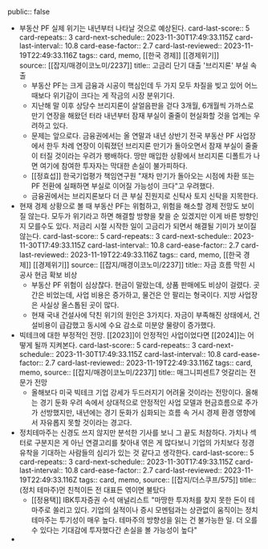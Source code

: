 public:: false

- 부동산 PF 실제 위기는 내년부터 나타날 것으로 예상된다.
  card-last-score:: 5
  card-repeats:: 3
  card-next-schedule:: 2023-11-30T17:49:33.115Z
  card-last-interval:: 10.8
  card-ease-factor:: 2.7
  card-last-reviewed:: 2023-11-19T22:49:33.116Z
  tags:: card, memo, [[한국 경제]] [[경제위기]]  
  source:: [[잡지/매경이코노미/2237]] 
  title:: 고금리 단기 대출 '브리지론' 부실 속출
	- 부동산 PF는 크게 금융과 시공이 핵심인데 두 가지 모두 차질을 빚고 있어 어느 때보다 위기감이 크다는 게 작금의 시장 분위기다.
	- 지난해 말 이후 상당수 브리지론이 살얼음판을 걷다 3개월, 6개월씩 가까스로 만기 연장을 해왔던 터라 내년부터 잠재 부실이 줄줄이 현실화할 것을 업계는 우려하고 있다.
	- 문제는 앞으로다. 금융권에서는 올 연말과 내년 상반기 전국 부동산 PF 사업장에서 한두 차례 연장이 이뤄졌던 브리지론 만기가 돌아오면서 잠재 부실이 줄줄이 터질 것이라는 우려가 팽배하다. 땅만 매입한 상황에서 브리지론 디폴트가 나면 여기에 참여한 투자자는 막대한 손실이 불가피하다.
	- [[정효섭]] 한국기업평가 책임연구원 "재차 만기가 돌아오는 시점에 차환 또는 PF 전환에 실패하면 부실로 이어질 가능성이 크다"고 우려했다.
	- 금융권에서는 브리지론보다 더 큰 부실 진원지로 신탁사 토지 신탁을 지목한다.
- 현재 경제 상황으로 볼 때 부동산 PF는 위험하고, 위험을 해소할 경제 전망도 보이질 않는다. 모두가 위기라고 하면 해결할 방향을 찾을 순 있겠지만 이게 바른 방향인지 모를수도 있다. 저금리 시절 시작한 일이 고금리가 되면서 해결될 기미가 보이질 않는다.
  card-last-score:: 5
  card-repeats:: 3
  card-next-schedule:: 2023-11-30T17:49:33.115Z
  card-last-interval:: 10.8
  card-ease-factor:: 2.7
  card-last-reviewed:: 2023-11-19T22:49:33.116Z
  tags:: card, memo, [[한국 경제]] [[경제위기]] 
  source:: [[잡지/매경이코노미/2237]] 
  title:: 자금 흐름 막힌 시공사 현금 확보 비상
	- 부동산 PF 위험이 심상찮다. 현금이 말랐는데, 상품 판매에도 비상이 걸렸다. 곳간은 비었는데, 사업 비용은 증가하고, 물건은 안 팔리는 형국이다. 지방 사업장은 사실상 올스톱된 곳이 많다.
	- 현재 국내 건설사에 닥친 위기의 원인은 3가지다. 자금이 부족해진 상태에서, 건설비용이 급감했고 동시에 수요 감소로 미분양 물량이 증가했다.
- 빅테크에 대한 부정적인 전망. [[2023]]이 안정적인 사업이었다면 [[2024]]는 어떻게 될까 지켜본다.
  card-last-score:: 5
  card-repeats:: 3
  card-next-schedule:: 2023-11-30T17:49:33.115Z
  card-last-interval:: 10.8
  card-ease-factor:: 2.7
  card-last-reviewed:: 2023-11-19T22:49:33.116Z
  tags:: card, memo, 
  source:: [[잡지/매경이코노미/2237]] 
  title:: 매그니피센트7 엇갈리는 전문가 전망
	- 올해보다 미국 빅테크 기업 강세가 두드러지기 어려울 것이라는 전망이다. 올해는 경기 둔화 우려 속에서 상대적으로 안정적인 사업 모델과 현금흐름으로 주가가 선방했지만, 내년에는 경기 둔화가 심화되는 흐름 속 거시 경제 환경 영향에서 자유롭지 못할 것이라는 경고다.
- 정치테마주는 신경도 쓰지 않지만 분석한 기사를 보니 그 끝도 처참하다. 가치나 섹터로 구분지은 게 아닌 연결고리를 찾아내 엮은 게 많다보니 기업의 가치보다 정경유착을 기대하는 사람들의 심리가 있는 것 같다고 생각한다.
  card-last-score:: 5
  card-repeats:: 3
  card-next-schedule:: 2023-11-30T17:49:33.115Z
  card-last-interval:: 10.8
  card-ease-factor:: 2.7
  card-last-reviewed:: 2023-11-19T22:49:33.116Z
  tags:: card, memo,
  source:: [[잡지/더스쿠프/575]] 
  title:: (정치 테마주)먼 친척이든 전 대표든 엮이면 불탔다
	- [[정용택]] IBK투자증권 수석 애널리스트 "마땅한 투자처를 찾지 못한 돈이 테마주로 쏠리고 있다. 기업의 실적이나 증시 모멘텀과는 상관없이 움직이는 정치 테마주는 투기성이 매우 높다. 테마주의 방향성을 읽는 건 불가능한 일. 더 오를 수 있다는 기대감에 투자했다간 손실을 볼 가능성이 높다"
-